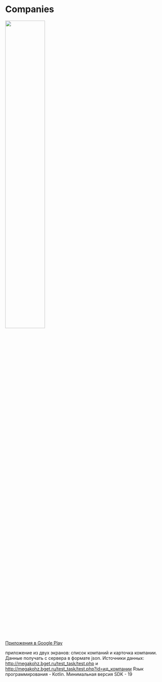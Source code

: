# Companies
<img src="https://cdn.rawgit.com/steverichey/google-play-badge-svg/master/img/fr_get.svg" width="50%">

  <p><a href="https://play.google.com/store/apps/details?id=ru.suleymanovtat.list.companies">Приложения в Google Play</a></p>



приложение из двух экранов: список компаний и карточка компании. Данные получать с сервера в формате json.
Источники данных: http://megakohz.bget.ru/test_task/test.php и http://megakohz.bget.ru/test_task/test.php?id=ид_компании
Язык программирования - Kotlin. Минимальная версия SDK - 19
